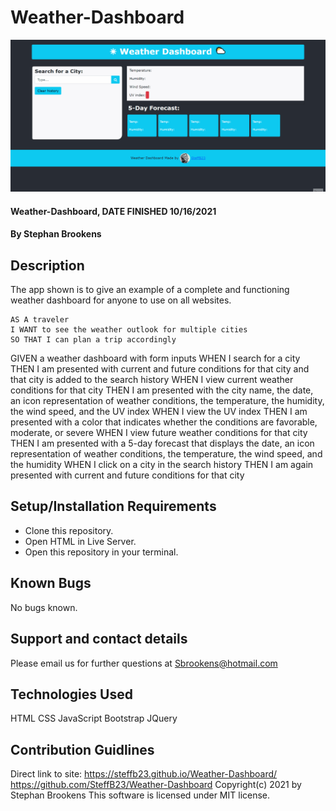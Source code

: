 # Weather-Dashboard
![Preview of PROJECT](assets\images\Preview.gif)
#### Weather-Dashboard, DATE FINISHED 10/16/2021
#### By Stephan Brookens

## Description
The app shown is to give an example of a complete and functioning weather dashboard for anyone to use on all websites.
```
AS A traveler
I WANT to see the weather outlook for multiple cities
SO THAT I can plan a trip accordingly
```
GIVEN a weather dashboard with form inputs
WHEN I search for a city
THEN I am presented with current and future conditions for that city and that city is added to the search history
WHEN I view current weather conditions for that city
THEN I am presented with the city name, the date, an icon representation of weather conditions, the temperature, the humidity, the wind speed, and the UV index
WHEN I view the UV index
THEN I am presented with a color that indicates whether the conditions are favorable, moderate, or severe
WHEN I view future weather conditions for that city
THEN I am presented with a 5-day forecast that displays the date, an icon representation of weather conditions, the temperature, the wind speed, and the humidity
WHEN I click on a city in the search history
THEN I am again presented with current and future conditions for that city

## Setup/Installation Requirements
* Clone this repository.
* Open HTML in Live Server.
* Open this repository in your terminal.
## Known Bugs
No bugs known.
## Support and contact details
Please email us for further questions at Sbrookens@hotmail.com
## Technologies Used
HTML
CSS
JavaScript
Bootstrap
JQuery
## Contribution Guidlines 
Direct link to site:
https://steffb23.github.io/Weather-Dashboard/
https://github.com/SteffB23/Weather-Dashboard
Copyright(c) 2021 by Stephan Brookens
This software is licensed under MIT license.